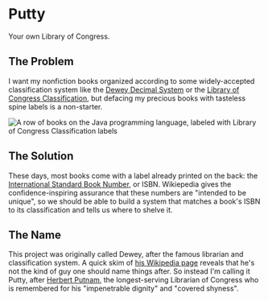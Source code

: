 # Putty

Your own Library of Congress.

## The Problem

I want my nonfiction books organized according to some widely-accepted classification system like the [Dewey Decimal System](https://en.wikipedia.org/wiki/Dewey_Decimal_Classification) or the [Library of Congress Classification](https://en.wikipedia.org/wiki/Library_of_Congress_Classification), but defacing my precious books with tasteless spine labels is a non-starter.

![A row of books on the Java programming language, labeled with Library of Congress Classification labels](https://upload.wikimedia.org/wikipedia/commons/6/6f/LibraryOfCongressClassification.jpg "Once-beautiful books, ruined by hideous spine labels")

## The Solution

These days, most books come with a label already printed on the back: the [International Standard Book Number](https://en.wikipedia.org/wiki/ISBN), or ISBN. Wikiepedia gives the confidence-inspiring assurance that these numbers are "intended to be unique", so we should be able to build a system that matches a book's ISBN to its classification and tells us where to shelve it.

## The Name

This project was originally called Dewey, after the famous librarian and classification system. A quick skim of [his Wikipedia page](https://en.wikipedia.org/wiki/Melvil_Dewey) reveals that he's not the kind of guy one should name things after. So instead I'm calling it Putty, after [Herbert Putnam](https://en.wikipedia.org/wiki/Herbert_Putnam), the longest-serving Librarian of Congress who is remembered for his "impenetrable dignity" and "covered shyness".

